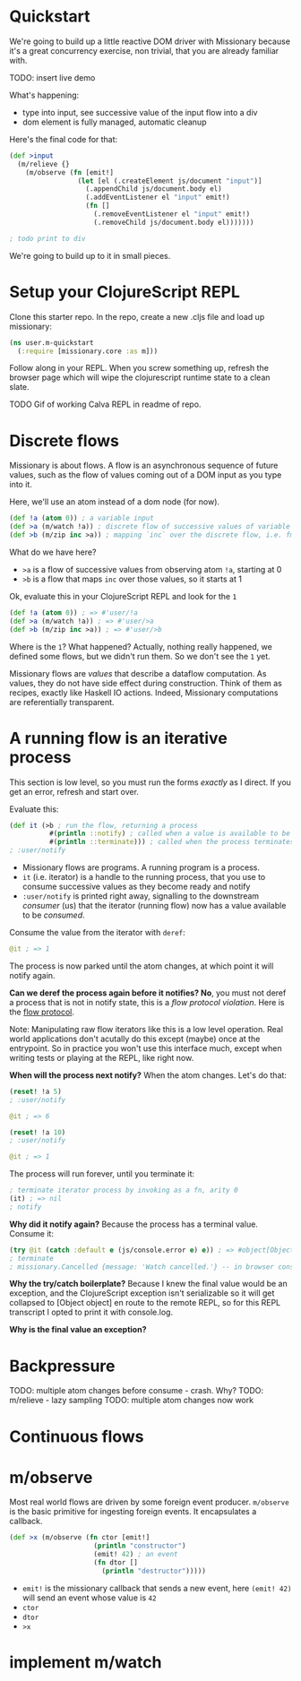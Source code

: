 # Quickstart

We're going to build up a little reactive DOM driver with Missionary because it's a great concurrency exercise, non trivial, that you are already familiar with.

TODO: insert live demo

What's happening:
* type into input, see successive value of the input flow into a div
* dom element is fully managed, automatic cleanup

Here's the final code for that:

```clojure
(def >input
  (m/relieve {}
    (m/observe (fn [emit!]
                 (let [el (.createElement js/document "input")]
                   (.appendChild js/document.body el)
                   (.addEventListener el "input" emit!)
                   (fn []
                     (.removeEventListener el "input" emit!)
                     (.removeChild js/document.body el)))))))

; todo print to div
```

We're going to build up to it in small pieces.

# Setup your ClojureScript REPL

Clone this starter repo. In the repo, create a new .cljs file and load up missionary:

```clojure
(ns user.m-quickstart
  (:require [missionary.core :as m]))
```

Follow along in your REPL. When you screw something up, refresh the browser page which will wipe the clojurescript runtime state to a clean slate.

TODO Gif of working Calva REPL in readme of repo.

# Discrete flows

Missionary is about flows. A flow is an asynchronous sequence of future values, such as the flow of values coming out of a DOM input as you type into it.

Here, we'll use an atom instead of a dom node (for now).

```clojure
(def !a (atom 0)) ; a variable input
(def >a (m/watch !a)) ; discrete flow of successive values of variable !a
(def >b (m/zip inc >a)) ; mapping `inc` over the discrete flow, i.e. fmap
```

What do we have here?
* `>a` is a flow of successive values from observing atom `!a`, starting at 0
* `>b` is a flow that maps `inc` over those values, so it starts at 1

Ok, evaluate this in your ClojureScript REPL and look for the `1`

```clojure
(def !a (atom 0)) ; => #'user/!a
(def >a (m/watch !a)) ; => #'user/>a
(def >b (m/zip inc >a)) ; => #'user/>b
```

Where is the `1`? What happened? Actually, nothing really happened, we defined some flows, but we didn't run them. So we don't see the `1` yet.

Missionary flows are *values* that describe a dataflow computation. As values, they do not have side effect during construction. Think of them as recipes, exactly like Haskell IO actions. Indeed, Missionary computations are referentially transparent.

# A running flow is an iterative process

This section is low level, so you must run the forms *exactly* as I direct. If you get an error, refresh and start over.

Evaluate this:

```clojure
(def it (>b ; run the flow, returning a process
          #(println ::notify) ; called when a value is available to be sampled
          #(println ::terminate))) ; called when the process terminates
; :user/notify
```

* Missionary flows are programs. A running program is a process.
* `it` (i.e. iterator) is a handle to the running process, that you use to consume successive values as they become ready and notify
* `:user/notify` is printed right away, signalling to the downstream *consumer* (us) that the iterator (running flow) now has a value available to be *consumed*.

Consume the value from the iterator with `deref`:

```clojure
@it ; => 1
```

The process is now parked until the atom changes, at which point it will notify again.

**Can we deref the process again before it notifies? No**, you must not deref a process that is not in notify state, this is a *flow protocol violation*. Here is the [flow protocol](https://github.com/leonoel/flow).

Note: Manipulating raw flow iterators like this is a low level operation. Real world applications don't acutally do this except (maybe) once at the entrypoint. So in practice you won't use this interface much, except when writing tests or playing at the REPL, like right now.

**When will the process next notify?** When the atom changes. Let's do that:

```clojure
(reset! !a 5)
; :user/notify

@it ; => 6

(reset! !a 10)
; :user/notify

@it ; => 1
```

The process will run forever, until you terminate it:

```clojure
; terminate iterator process by invoking as a fn, arity 0
(it) ; => nil
; notify
```

**Why did it notify again?** Because the process has a terminal value. Consume it:

```clojure
(try @it (catch :default e (js/console.error e) e)) ; => #object[Object [object Object]]
; terminate
; missionary.Cancelled {message: 'Watch cancelled.'} -- in browser console
```

**Why the try/catch boilerplate?** Because I knew the final value would be an exception, and the ClojureScript exception isn't serializable so it will get collapsed to [Object object] en route to the remote REPL, so for this REPL transcript I opted to print it with console.log.

**Why is the final value an exception?**


# Backpressure

TODO: multiple atom changes before consume - crash. Why?
TODO: m/relieve - lazy sampling
TODO: multiple atom changes now work


# Continuous flows

# m/observe

Most real world flows are driven by some foreign event producer. `m/observe` is the basic primitive for ingesting foreign events. It encapsulates a callback.

```clojure
(def >x (m/observe (fn ctor [emit!]
                     (println "constructor")
                     (emit! 42) ; an event
                     (fn dtor []
                       (println "destructor")))))
```

* `emit!` is the missionary callback that sends a new event, here `(emit! 42)` will send an event whose value is `42`
* `ctor`
* `dtor`
* `>x`

# implement m/watch

